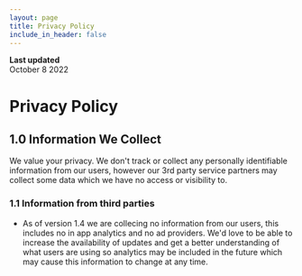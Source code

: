 ```yaml
---
layout: page
title: Privacy Policy
include_in_header: false
---
```


**Last updated**  
October 8 2022

# Privacy Policy

## 1.0 Information We Collect
We value your privacy. We don't track or collect any personally identifiable information from our users, however our 3rd party service partners may collect some data which we have no access or visibility to.

### 1.1 Information from third parties
- As of version 1.4 we are collecing no information from our users, this includes no in app analytics and no ad providers. We'd love to be able to increase the availability of updates and get a better understanding of what users are using so analytics may be included in the future which may cause this information to change at any time.